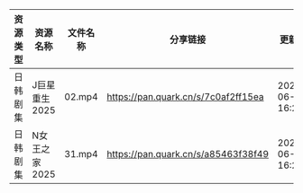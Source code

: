 | 资源类型 | 资源名称      | 文件名称   | 分享链接                                | 更新时间                |
| ---- | --------- | ------ | ----------------------------------- | ------------------- |
| 日韩剧集 | J巨星重生2025 | 02.mp4 | https://pan.quark.cn/s/7c0af2ff15ea | 2025-06-10 16:25:18 |
| 日韩剧集 | N女王之家2025 | 31.mp4 | https://pan.quark.cn/s/a85463f38f49 | 2025-06-10 16:28:56 |
